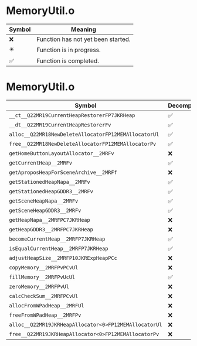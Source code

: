 # MemoryUtil.o
| Symbol | Meaning 
| ------------- | ------------- 
| :x: | Function has not yet been started. 
| :eight_pointed_black_star: | Function is in progress. 
| :white_check_mark: | Function is completed. 


# MemoryUtil.o
| Symbol | Decompiled? |
| ------------- | ------------- |
| `__ct__Q22MR19CurrentHeapRestorerFP7JKRHeap` | :white_check_mark: |
| `__dt__Q22MR19CurrentHeapRestorerFv` | :white_check_mark: |
| `alloc__Q22MR18NewDeleteAllocatorFP12MEMAllocatorUl` | :white_check_mark: |
| `free__Q22MR18NewDeleteAllocatorFP12MEMAllocatorPv` | :white_check_mark: |
| `getHomeButtonLayoutAllocator__2MRFv` | :x: |
| `getCurrentHeap__2MRFv` | :white_check_mark: |
| `getAproposHeapForSceneArchive__2MRFf` | :x: |
| `getStationedHeapNapa__2MRFv` | :white_check_mark: |
| `getStationedHeapGDDR3__2MRFv` | :white_check_mark: |
| `getSceneHeapNapa__2MRFv` | :white_check_mark: |
| `getSceneHeapGDDR3__2MRFv` | :white_check_mark: |
| `getHeapNapa__2MRFPC7JKRHeap` | :x: |
| `getHeapGDDR3__2MRFPC7JKRHeap` | :x: |
| `becomeCurrentHeap__2MRFP7JKRHeap` | :white_check_mark: |
| `isEqualCurrentHeap__2MRFP7JKRHeap` | :white_check_mark: |
| `adjustHeapSize__2MRFP10JKRExpHeapPCc` | :x: |
| `copyMemory__2MRFPvPCvUl` | :x: |
| `fillMemory__2MRFPvUcUl` | :white_check_mark: |
| `zeroMemory__2MRFPvUl` | :x: |
| `calcCheckSum__2MRFPCvUl` | :x: |
| `allocFromWPadHeap__2MRFUl` | :x: |
| `freeFromWPadHeap__2MRFPv` | :x: |
| `alloc__Q22MR19JKRHeapAllocator<0>FP12MEMAllocatorUl` | :x: |
| `free__Q22MR19JKRHeapAllocator<0>FP12MEMAllocatorPv` | :x: |
